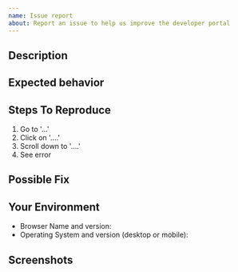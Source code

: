 ```yaml
---
name: Issue report
about: Report an issue to help us improve the developer portal
---
```


## Description

<!-- A clear and concise description of the issue, and why you consider it to be a bug. -->

## Expected behavior

<!-- A clear and concise description of what you expected to happen. -->

## Steps To Reproduce

<!-- Steps to reproduce the behavior: -->

1. Go to '...'
2. Click on '....'
3. Scroll down to '....'
4. See error

## Possible Fix

<!--- Not obligatory, but suggest a fix or reason for the bug -->

## Your Environment

<!--- Include as many relevant details about the environment you experienced the bug in -->

- Browser Name and version:
- Operating System and version (desktop or mobile):

## Screenshots

<!-- If applicable, add screenshots to help explain your problem. -->
